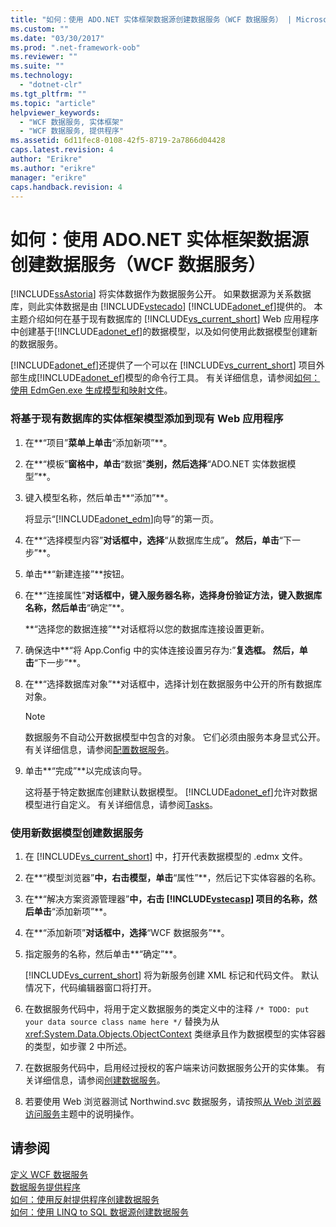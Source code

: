 ```yaml
---
title: "如何：使用 ADO.NET 实体框架数据源创建数据服务（WCF 数据服务） | Microsoft Docs"
ms.custom: ""
ms.date: "03/30/2017"
ms.prod: ".net-framework-oob"
ms.reviewer: ""
ms.suite: ""
ms.technology: 
  - "dotnet-clr"
ms.tgt_pltfrm: ""
ms.topic: "article"
helpviewer_keywords: 
  - "WCF 数据服务, 实体框架"
  - "WCF 数据服务, 提供程序"
ms.assetid: 6d11fec8-0108-42f5-8719-2a7866d04428
caps.latest.revision: 4
author: "Erikre"
ms.author: "erikre"
manager: "erikre"
caps.handback.revision: 4
---
```

# 如何：使用 ADO.NET 实体框架数据源创建数据服务（WCF 数据服务）
[!INCLUDE[ssAstoria](../../../../includes/ssastoria-md.md)] 将实体数据作为数据服务公开。  如果数据源为关系数据库，则此实体数据是由 [!INCLUDE[vstecado](../../../../includes/vstecado-md.md)] [!INCLUDE[adonet_ef](../../../../includes/adonet-ef-md.md)]提供的。  本主题介绍如何在基于现有数据库的 [!INCLUDE[vs_current_short](../../../../includes/vs-current-short-md.md)] Web 应用程序中创建基于[!INCLUDE[adonet_ef](../../../../includes/adonet-ef-md.md)]的数据模型，以及如何使用此数据模型创建新的数据服务。  
  
 [!INCLUDE[adonet_ef](../../../../includes/adonet-ef-md.md)]还提供了一个可以在 [!INCLUDE[vs_current_short](../../../../includes/vs-current-short-md.md)] 项目外部生成[!INCLUDE[adonet_ef](../../../../includes/adonet-ef-md.md)]模型的命令行工具。  有关详细信息，请参阅[如何：使用 EdmGen.exe 生成模型和映射文件](../../../../docs/framework/data/adonet/ef/how-to-use-edmgen-exe-to-generate-the-model-and-mapping-files.md)。  
  
### 将基于现有数据库的实体框架模型添加到现有 Web 应用程序  
  
1.  在**“项目”**菜单上单击**“添加新项”**。  
  
2.  在**“模板”**窗格中，单击**“数据”**类别，然后选择**“ADO.NET 实体数据模型”**。  
  
3.  键入模型名称，然后单击**“添加”**。  
  
     将显示“[!INCLUDE[adonet_edm](../../../../includes/adonet-edm-md.md)]向导”的第一页。  
  
4.  在**“选择模型内容”**对话框中，选择**“从数据库生成”**。  然后，单击**“下一步”**。  
  
5.  单击**“新建连接”**按钮。  
  
6.  在**“连接属性”**对话框中，键入服务器名称，选择身份验证方法，键入数据库名称，然后单击**“确定”**。  
  
     **“选择您的数据连接”**对话框将以您的数据库连接设置更新。  
  
7.  确保选中**“将 App.Config 中的实体连接设置另存为:”**复选框。  然后，单击**“下一步”**。  
  
8.  在**“选择数据库对象”**对话框中，选择计划在数据服务中公开的所有数据库对象。  
  
    > [!NOTE]
    >  数据服务不自动公开数据模型中包含的对象。  它们必须由服务本身显式公开。  有关详细信息，请参阅[配置数据服务](../../../../docs/framework/data/wcf/configuring-the-data-service-wcf-data-services.md)。  
  
9. 单击**“完成”**以完成该向导。  
  
     这将基于特定数据库创建默认数据模型。  [!INCLUDE[adonet_ef](../../../../includes/adonet-ef-md.md)]允许对数据模型进行自定义。  有关详细信息，请参阅[Tasks](http://msdn.microsoft.com/zh-cn/7166f1f1-4de8-4bd4-86b5-5e20a2ebaccb)。  
  
### 使用新数据模型创建数据服务  
  
1.  在 [!INCLUDE[vs_current_short](../../../../includes/vs-current-short-md.md)] 中，打开代表数据模型的 .edmx 文件。  
  
2.  在**“模型浏览器”**中，右击模型，单击**“属性”**，然后记下实体容器的名称。  
  
3.  在**“解决方案资源管理器”**中，右击 [!INCLUDE[vstecasp](../../../../includes/vstecasp-md.md)] 项目的名称，然后单击**“添加新项”**。  
  
4.  在**“添加新项”**对话框中，选择**“WCF 数据服务”**。  
  
5.  指定服务的名称，然后单击**“确定”**。  
  
     [!INCLUDE[vs_current_short](../../../../includes/vs-current-short-md.md)] 将为新服务创建 XML 标记和代码文件。  默认情况下，代码编辑器窗口将打开。  
  
6.  在数据服务代码中，将用于定义数据服务的类定义中的注释 `/* TODO: put your data source class name here */` 替换为从 <xref:System.Data.Objects.ObjectContext> 类继承且作为数据模型的实体容器的类型，如步骤 2 中所述。  
  
7.  在数据服务代码中，启用经过授权的客户端来访问数据服务公开的实体集。  有关详细信息，请参阅[创建数据服务](../../../../docs/framework/data/wcf/creating-the-data-service.md)。  
  
8.  若要使用 Web 浏览器测试 Northwind.svc 数据服务，请按照[从 Web 浏览器访问服务](../../../../docs/framework/data/wcf/accessing-the-service-from-a-web-browser-wcf-data-services-quickstart.md)主题中的说明操作。  
  
## 请参阅  
 [定义 WCF 数据服务](../../../../docs/framework/data/wcf/defining-wcf-data-services.md)   
 [数据服务提供程序](../../../../docs/framework/data/wcf/data-services-providers-wcf-data-services.md)   
 [如何：使用反射提供程序创建数据服务](../../../../docs/framework/data/wcf/create-a-data-service-using-rp-wcf-data-services.md)   
 [如何：使用 LINQ to SQL 数据源创建数据服务](../../../../docs/framework/data/wcf/create-a-data-service-using-linq-to-sql-wcf.md)